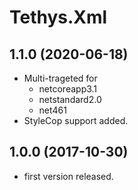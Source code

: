 <!-- 
SPDX-FileCopyrightText: (c) 2022-2023 T. Graf
SPDX-License-Identifier: Apache-2.0
-->

# Tethys.Xml

## 1.1.0 (2020-06-18)

* Multi-trageted for
  * netcoreapp3.1
  * netstandard2.0
  * net461
* StyleCop support added.  

## 1.0.0 (2017-10-30)

* first version released.
